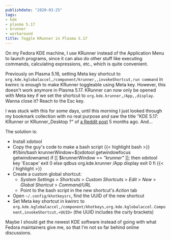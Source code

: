 ```yaml
---
publishdate: "2020-03-25"
tags:
- kde
- plasma 5.17
- krunner
- workaround
title: Toggle KRunner in Plasma 5.17
---
```


On my Fedora KDE machine, I use KRunner instead of the Application Menu to launch programs, since it can also do other stuff like executing commands, calculating expressions, etc., which is quite convenient.

Previously on Plasma 5.16, setting Meta key shortcut to `org.kde.kglobalaccel,/component/krunner,,invokeShortcut,run command` in kwinrc is enough to make KRunner toggleable using Meta key. However, this doesn't work anymore in Plasma 5.17. KRunner can now only be opened with Meta key if we set the shortcut to `org.kde.krunner,/App,,display`. Wanna close it? Reach to the Esc key.

I was stuck with this for some days, until this morning I just looked through my bookmark collection with no real purpose and saw the title "KDE 5.17: KRunner or KRunner\_Desktop ?" of [a Reddit post][reddit-post] 5 months ago. And...

The solution is:
- Install xdotool
- Copy the guy's code to make a bash script
{{< highlight bash >}}
#!/bin/bash
krunnerWindow=$(xdotool getwindowfocus getwindowname)
if [[ $krunnerWindow == *"krunner"* ]]; then
    xdotool key 'Escape'
    exit 0
else
    qdbus org.kde.krunner /App display
    exit 0
fi
{{< / highlight >}}
- Create a custom global shortcut:
  - _System Settings_ > _Shortcuts_ > _Custom Shortcuts_ > _Edit_ > _New_ > _Global Shortcut_ > _Command/URL_
  - Point to the bash script in the new shortcut's _Action_ tab
- Open `~/.config/khotkeysrc`, find the UUID of the new shortcut
- Set Meta key shortcut in kwinrc to `org.kde.kglobalaccel,/component/khotkeys,org.kde.kglobalaccel.Component,invokeShortcut,<UUID>` (the UUID includes the curly brackets)

Maybe I should get the newest KDE software instead of going with what Fedora maintainers give me, so that I'm not so far behind online discussions.

[reddit-post]: https://www.reddit.com/r/archlinux/comments/dkfkvj/kde_517_krunner_or_krunner_desktop/
